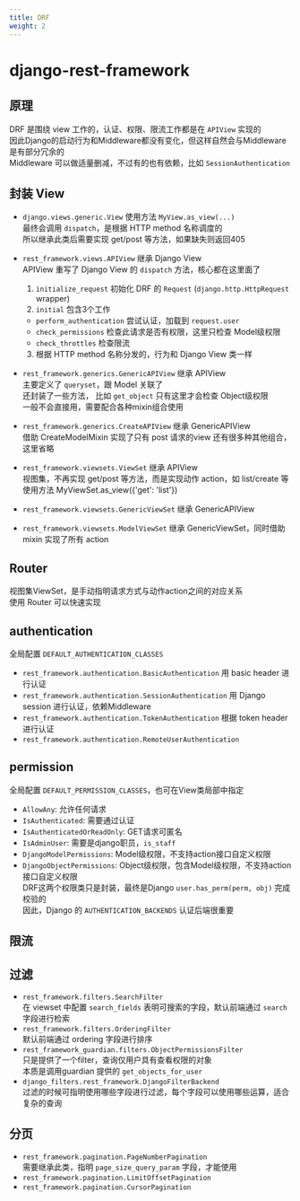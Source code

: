 ```yaml
---
title: DRF
weight: 2
---
```


# django-rest-framework

## 原理

DRF 是围绕 view 工作的，认证、权限、限流工作都是在 `APIView` 实现的  
因此Django的启动行为和Middleware都没有变化，但这样自然会与Middleware是有部分冗余的  
Middleware 可以做适量删减，不过有的也有依赖，比如 `SessionAuthentication`

## 封装 View

- `django.views.generic.View` 使用方法 `MyView.as_view(...)`  
  最终会调用 `dispatch`，是根据 HTTP method 名称调度的  
  所以继承此类后需要实现 get/post 等方法，如果缺失则返回405

- `rest_framework.views.APIView` 继承 Django View  
  APIView 重写了 Django View 的 `dispatch` 方法，核心都在这里面了  
  1. `initialize_request` 初始化 DRF 的 `Request` (`django.http.HttpRequest` wrapper)
  2. `initial` 包含3个工作
    - `perform_authentication` 尝试认证，加载到 `request.user`
    - `check_permissions` 检查此请求是否有权限，这里只检查 Model级权限
    - `check_throttles` 检查限流
  3. 根据 HTTP method 名称分发的，行为和 Django View 类一样

- `rest_framework.generics.GenericAPIView` 继承 APIView  
  主要定义了 `queryset`，跟 Model 关联了  
  还封装了一些方法， 比如 `get_object` 只有这里才会检查 Object级权限  
  一般不会直接用，需要配合各种mixin组合使用

- `rest_framework.generics.CreateAPIView` 继承 GenericAPIView  
  借助 CreateModelMixin 实现了只有 post 请求的view
  还有很多种其他组合，这里省略

- `rest_framework.viewsets.ViewSet` 继承 APIView  
  视图集，不再实现 get/post 等方法，而是实现动作 action，如 list/create 等  
  使用方法 MyViewSet.as_view({'get': 'list'})

- `rest_framework.viewsets.GenericViewSet` 继承 GenericAPIView  

- `rest_framework.viewsets.ModelViewSet` 继承 GenericViewSet，同时借助 mixin 实现了所有 action  

## Router

视图集ViewSet，是手动指明请求方式与动作action之间的对应关系  
使用 Router 可以快速实现

## authentication

全局配置 `DEFAULT_AUTHENTICATION_CLASSES`
- `rest_framework.authentication.BasicAuthentication` 用 basic header 进行认证
- `rest_framework.authentication.SessionAuthentication` 用 Django session 进行认证，依赖Middleware
- `rest_framework.authentication.TokenAuthentication` 根据 token header进行认证
- `rest_framework.authentication.RemoteUserAuthentication`

## permission

全局配置 `DEFAULT_PERMISSION_CLASSES`，也可在View类局部中指定
- `AllowAny`: 允许任何请求
- `IsAuthenticated`: 需要通过认证
- `IsAuthenticatedOrReadOnly`: GET请求可匿名
- `IsAdminUser`: 需要是django职员，`is_staff`
- `DjangoModelPermissions`: Model级权限，不支持action接口自定义权限
- `DjangoObjectPermissions`: Object级权限，包含Model级权限，不支持action接口自定义权限  
  DRF这两个权限类只是封装，最终是Django `user.has_perm(perm, obj)` 完成校验的  
  因此，Django 的 `AUTHENTICATION_BACKENDS` 认证后端很重要

## 限流

## 过滤

- `rest_framework.filters.SearchFilter`  
  在 viewset 中配置 `search_fields` 表明可搜索的字段，默认前端通过 `search` 字段进行检索
- `rest_framework.filters.OrderingFilter`  
  默认前端通过 ordering 字段进行排序
- `rest_framework_guardian.filters.ObjectPermissionsFilter`  
  只是提供了一个filter，查询仅用户具有查看权限的对象  
  本质是调用guardian 提供的 `get_objects_for_user`
- `django_filters.rest_framework.DjangoFilterBackend`  
  过滤的时候可指明使用哪些字段进行过滤，每个字段可以使用哪些运算，适合复杂的查询

## 分页

- `rest_framework.pagination.PageNumberPagination`  
  需要继承此类，指明 `page_size_query_param` 字段，才能使用
- `rest_framework.pagination.LimitOffsetPagination`
- `rest_framework.pagination.CursorPagination`

